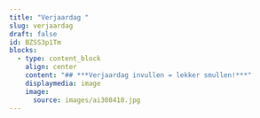 ```yaml
---
title: "Verjaardag "
slug: verjaardag
draft: false
id: BZSS3p1Tm
blocks:
  - type: content_block
    align: center
    content: "## ***Verjaardag invullen = lekker smullen!***"
    displaymedia: image
    image:
      source: images/ai308418.jpg
---
```

